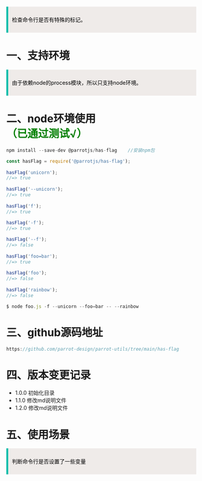 <blockquote style='padding: 10px; font-size: 1em; margin: 1em 0px; color: rgb(0, 0, 0); border-left: 5px solid rgba(0,189,170,1); background: rgb(239, 235, 233);line-height:1.5;'>
 
检查命令行是否有特殊的标记。
    
</blockquote>

# 一、支持环境

<blockquote style='padding: 10px; font-size: 1em; margin: 1em 0px; color: rgb(0, 0, 0); border-left: 5px solid rgba(0,189,170,1); background: rgb(239, 235, 233);line-height:1.5;'>
 
由于依赖node的process模块，所以只支持node环境。
    
</blockquote>

# 二、node环境使用 <div style="color:green">（已通过测试√）</div>

```js
npm install --save-dev @parrotjs/has-flag    //安装npm包
```

```js
const hasFlag = require('@parrotjs/has-flag');
 
hasFlag('unicorn');
//=> true
 
hasFlag('--unicorn');
//=> true
 
hasFlag('f');
//=> true
 
hasFlag('-f');
//=> true

hasFlag('--f');
//=> false 
 
hasFlag('foo=bar');
//=> true
 
hasFlag('foo');
//=> false
 
hasFlag('rainbow');
//=> false 
```

```js
$ node foo.js -f --unicorn --foo=bar -- --rainbow
```  
# 三、github源码地址

```js
https://github.com/parrot-design/parrot-utils/tree/main/has-flag
```
# 四、版本变更记录

+ 1.0.0 初始化目录 
+ 1.1.0 修改md说明文件 
+ 1.2.0 修改md说明文件 

# 五、使用场景

<blockquote style='padding: 10px; font-size: 1em; margin: 1em 0px; color: rgb(0, 0, 0); border-left: 5px solid rgba(0,189,170,1); background: rgb(239, 235, 233);line-height:1.5;'>

判断命令行是否设置了一些变量
    
</blockquote>